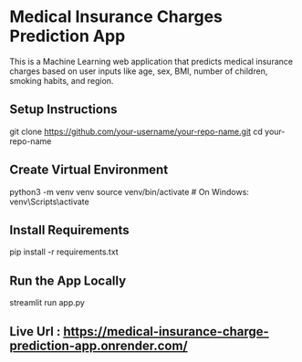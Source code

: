 # Medical Insurance Charges Prediction App
   This is a Machine Learning web application that predicts medical insurance charges based on user inputs like age, sex, BMI, number of children, smoking habits, and region.

## Setup Instructions
   git clone https://github.com/your-username/your-repo-name.git
   cd your-repo-name

## Create Virtual Environment
  python3 -m venv venv
  source venv/bin/activate   # On Windows: venv\Scripts\activate

## Install Requirements
  pip install -r requirements.txt

## Run the App Locally
  streamlit run app.py

## Live Url : https://medical-insurance-charge-prediction-app.onrender.com/
